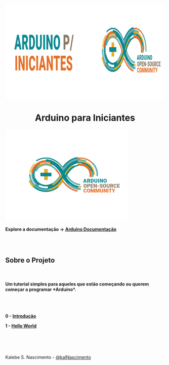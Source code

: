 <img style= "margin-left: auto;
            margin-right: auto" 
src="./source/readme/arduino_header.png" width=1000   height=300> 


<h1 style="text-align:center"> Arduino para Iniciantes </h1>



<img src="./source/readme/arduino_logo.png" width=390   height=290> 


**Explore a documentação ->** 
**<a href="https://www.arduino.cc/reference/pt/">Arduino Documentação</a>**

</br></br>

<h2> Sobre o Projeto </h2>
</br>

<h4> Um tutorial simples para aqueles que estão começando ou querem começar a programar *Arduino*.</h4>
</br></br>

**0 - <a href="./0 - Introdução">Introdução</a>**

**1 - <a href="./1 - Hello World">Hello World</a>**

</br></br></br></br>
Kalebe S. Nascimento - <a href="https://github.com/kalNascimento">@kalNascimento</a>
